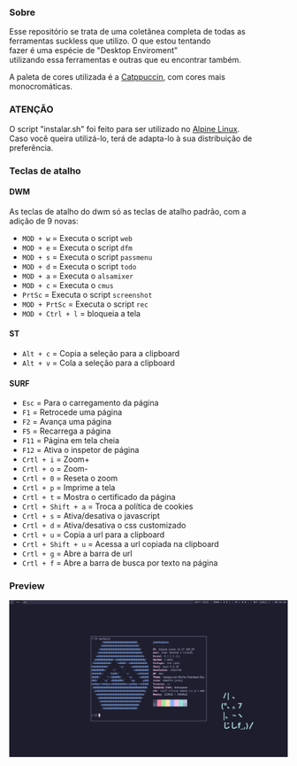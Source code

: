 ### Sobre  
Esse repositório se trata de uma coletânea completa de todas as  
ferramentas suckless que utilizo. O que estou tentando  
fazer é uma espécie de "Desktop Enviroment"   
utilizando essa ferramentas e outras que eu encontrar também.  

A paleta de cores utilizada é a [Catppuccin](https://github.com/catppuccin/catppuccin), com cores mais monocromáticas.

### ATENÇÃO
O script "instalar.sh" foi feito para ser utilizado no [Alpine Linux](https://alpinelinux.org).  
Caso você queira utilizá-lo, terá de adapta-lo à sua distribuição de preferência.  

### Teclas de atalho  

#### DWM  
As teclas de atalho do dwm só as teclas de atalho padrão, com a  
adição de 9 novas:

- `MOD + w` = Executa o script `web`  
- `MOD + e` = Executa o script `dfm`  
- `MOD + s` = Executa o script `passmenu`  
- `MOD + d` = Executa o script `todo`  
- `MOD + a` = Executa o `alsamixer`  
- `MOD + c` = Executa o `cmus`  
- `PrtSc` 	= Executa o script `screenshot`  
- `MOD + PrtSc` = Executa o script `rec`  
- `MOD + Ctrl + l` = bloqueia a tela  

#### ST  

- `Alt + c` = Copia a seleção para a clipboard
- `Alt + v` = Cola a seleção para a clipboard  

#### SURF  

- `Esc` = Para o carregamento da página  
- `F1`  = Retrocede uma página  
- `F2`  = Avança uma página  
- `F5`  = Recarrega a página  
- `F11`  = Página em tela cheia  
- `F12`  = Ativa o inspetor de página  
- `Crtl + i` = Zoom+  
- `Crtl + o` = Zoom-  
- `Crtl + 0` = Reseta o zoom  
- `Crtl + p` = Imprime a tela  
- `Crtl + t` = Mostra o certificado da página  
- `Crtl + Shift + a` = Troca a política de cookies  
- `Crtl + s` = Ativa/desativa o javascript  
- `Crtl + d` = Ativa/desativa o css customizado  
- `Crtl + u` = Copia a url para a clipboard  
- `Crtl + Shift + u` = Acessa a url copiada na clipboard  
- `Crtl + g` = Abre a barra de url  
- `Crtl + f` = Abre a barra de busca por texto na página  

### Preview  
![preview](preview.png)
